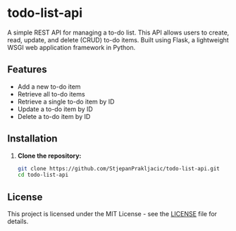 # todo-list-api
A simple REST API for managing a to-do list. This API allows users to create, read, update, and delete (CRUD) to-do items. Built using Flask, a lightweight WSGI web application framework in Python.
## Features

- Add a new to-do item
- Retrieve all to-do items
- Retrieve a single to-do item by ID
- Update a to-do item by ID
- Delete a to-do item by ID

## Installation

1. **Clone the repository:**

   ```sh
   git clone https://github.com/StjepanPrakljacic/todo-list-api.git
   cd todo-list-api

## License

This project is licensed under the MIT License - see the [LICENSE](LICENSE) file for details.
